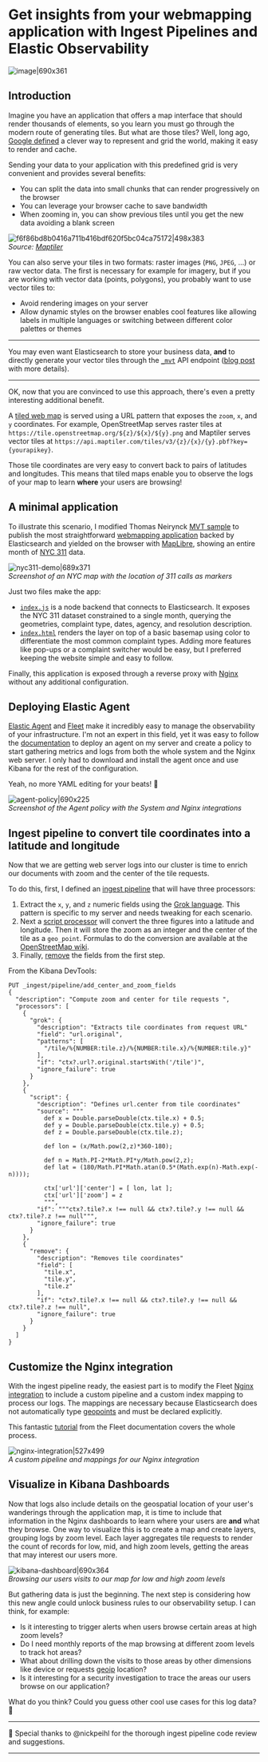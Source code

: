 # Get insights from your webmapping application with Ingest Pipelines and Elastic Observability

![image|690x361](./advent.png)

## Introduction

Imagine you have an application that offers a map interface that should render thousands of elements, so you learn you must go through the modern route of generating tiles. But what are those tiles? Well, long ago, [Google defined](https://en.wikipedia.org/wiki/Web_Mercator_projection) a clever way to represent and grid the world, making it easy to render and cache.

Sending your data to your application with this predefined grid is very convenient and provides several benefits:

* You can split the data into small chunks that can render progressively on the browser
* You can leverage your browser cache to save bandwidth
* When zooming in, you can show previous tiles until you get the new data avoiding a blank screen

![f6f86bd8b0416a711b416bdf620f5bc04ca75172|498x383](tiles.png)<br/>
_Source: [Maptiler](https://www.maptiler.com/google-maps-coordinates-tile-bounds-projection/#2/27.77/63.39)_

You can also serve your tiles in two formats: raster images (`PNG`, `JPEG`, ...) or raw vector data. The first is necessary for example for imagery, but if you are working with vector data (points, polygons), you probably want to use vector tiles to:

* Avoid rendering images on your server
* Allow dynamic styles on the browser enables cool features like allowing labels in multiple languages or switching between different color palettes or themes

----

You may even want Elasticsearch to store your business data, **and** to directly generate your vector tiles through the [`_mvt`](https://www.elastic.co/guide/en/elasticsearch/reference/current/search-vector-tile-api.html) API endpoint ([blog post](https://www.elastic.co/blog/introducing-elasticsearch-vector-tile-search-api-for-geospatial) with more details).

----

OK, now that you are convinced to use this approach, there's even a pretty interesting additional benefit.

A [tiled web map](https://en.wikipedia.org/wiki/Tiled_web_map) is served using a URL pattern that exposes the `zoom`, `x`, and `y` coordinates. For example, OpenStreetMap serves raster tiles at `https://tile.openstreetmap.org/${z}/${x}/${y}.png` and Maptiler serves vector tiles at `https://api.maptiler.com/tiles/v3/{z}/{x}/{y}.pbf?key={yourapikey}`.

Those tile coordinates are very easy to convert back to pairs of latitudes and longitudes. This means that tiled maps enable you to observe the logs of your map to learn **where** your users are browsing!

## A minimal application

To illustrate this scenario, I modified Thomas Neirynck [MVT sample](https://github.com/thomasneirynck/mvt_sample) to publish the most straightforward [webmapping application](https://github.com/jsanz/nyc311-demo) backed by Elasticsearch and yielded on the browser with [MapLibre](https://maplibre.org/), showing an entire month of [NYC 311](https://portal.311.nyc.gov/) data.

![nyc311-demo|689x371](nyc311-demo.jpg)<br/>
_Screenshot of an NYC map with the location of 311 calls as markers_

Just two files make the app:

* [`index.js`](https://github.com/jsanz/nyc311-demo/blob/main/src/index.js) is a node backend that connects to Elasticsearch. It exposes the NYC 311 dataset constrained to a single month, querying the geometries, complaint type, dates, agency, and resolution description.
* [`index.html`](https://github.com/jsanz/nyc311-demo/blob/main/src/index.html) renders the layer on top of a basic basemap using color to differentiate the most common complaint types. Adding more features like pop-ups or a complaint switcher would be easy, but I preferred keeping the website simple and easy to follow.

Finally, this application is exposed through a reverse proxy with [Nginx](https://www.nginx.com/) without any additional configuration.


## Deploying Elastic Agent

[Elastic Agent](https://www.elastic.co/elastic-agent) and [Fleet](https://www.elastic.co/guide/en/fleet/current/fleet-overview.html) make it incredibly easy to manage the observability of your infrastructure. I'm not an expert in this field, yet it was easy to follow the [documentation](https://www.elastic.co/guide/en/fleet/current/install-fleet-managed-elastic-agent.html) to deploy an agent on my server and create a policy to start gathering metrics and logs from both the whole system and the Nginx web server. I only had to download and install the agent once and use Kibana for the rest of the configuration.

Yeah, no more YAML editing for your beats! 🥳

![agent-policy|690x225](./agent-policy.png)<br/>
_Screenshot of the Agent policy with the System and Nginx integrations_

## Ingest pipeline to convert tile coordinates into a latitude and longitude

Now that we are getting web server logs into our cluster is time to enrich our documents with zoom and the center of the tile requests.

To do this, first, I defined an [ingest pipeline](https://www.elastic.co/guide/en/elasticsearch/reference/master/ingest.html) that will have three processors:

1. Extract the `x`, `y`, and `z` numeric fields using the [Grok language](https://www.elastic.co/guide/en/elasticsearch/reference/current/grok-processor.html). This pattern is specific to my server and needs tweaking for each scenario.
2. Next a [script processor](https://www.elastic.co/guide/en/elasticsearch/reference/master/script-processor.html) will convert the three figures into a latitude and longitude. Then it will store the zoom as an integer and the center of the tile as a `geo_point`. Formulas to do the conversion are available at the [OpenStreetMap wiki](https://wiki.openstreetmap.org/wiki/Slippy_map_tilenames).
3. Finally, [remove](https://www.elastic.co/guide/en/elasticsearch/reference/master/remove-processor.html) the fields from the first step.

From the Kibana DevTools:

```
PUT _ingest/pipeline/add_center_and_zoom_fields
{
  "description": "Compute zoom and center for tile requests ",
  "processors": [
    {
      "grok": {
        "description": "Extracts tile coordinates from request URL"
        "field": "url.original",
        "patterns": [
          "/tile/%{NUMBER:tile.z}/%{NUMBER:tile.x}/%{NUMBER:tile.y}"
        ],
        "if": "ctx?.url?.original.startsWith('/tile')",
        "ignore_failure": true
      }
    },
    {
      "script": {
        "description": "Defines url.center from tile coordinates"
        "source": """
          def x = Double.parseDouble(ctx.tile.x) + 0.5;
          def y = Double.parseDouble(ctx.tile.y) + 0.5;
          def z = Double.parseDouble(ctx.tile.z);
          
          def lon = (x/Math.pow(2,z)*360-180);

          def n = Math.PI-2*Math.PI*y/Math.pow(2,z);
          def lat = (180/Math.PI*Math.atan(0.5*(Math.exp(n)-Math.exp(-n))));
          
          ctx['url']['center'] = [ lon, lat ];
          ctx['url']['zoom'] = z
          """,
        "if": """ctx?.tile?.x !== null && ctx?.tile?.y !== null && ctx?.tile?.z !== null""",
        "ignore_failure": true
      }
    },
    {
      "remove": {
        "description": "Removes tile coordinates"
        "field": [
          "tile.x",
          "tile.y",
          "tile.z"
        ],
        "if": "ctx?.tile?.x !== null && ctx?.tile?.y !== null && ctx?.tile?.z !== null",
        "ignore_failure": true
      }
    }
  ]
}
```

## Customize the Nginx integration

With the ingest pipeline ready, the easiest part is to modify the Fleet [Nginx integration](https://docs.elastic.co/en/integrations/nginx) to include a custom pipeline and a custom index mapping to process our logs. The mappings are necessary because Elasticsearch does not automatically type [geopoints](https://www.elastic.co/guide/en/elasticsearch/reference/current/geo-point.html) and must be declared explicitly.

This fantastic [tutorial](https://www.elastic.co/guide/en/fleet/master/data-streams-pipeline-tutorial.html) from the Fleet documentation covers the whole process.

![nginx-integration|527x499](nginx-integration.gif)<br/>
_A custom pipeline and mappings for our Nginx integration_

## Visualize in Kibana Dashboards

Now that logs also include details on the geospatial location of your user's wanderings through the application map, it is time to include that information in the Nginx dashboards to learn where your users are **and** what they browse. One way to visualize this is to create a map and create layers, grouping logs by zoom level. Each layer aggregates tile requests to render the count of records for low, mid, and high zoom levels, getting the areas that may interest our users more.

![kibana-dashboard|690x364](kibana-dashboard.gif)<br/>
_Browsing our users visits to our map for low and high zoom levels_

But gathering data is just the beginning. The next step is considering how this new angle could unlock business rules to our observability setup. I can think, for example:

* Is it interesting to trigger alerts when users browse certain areas at high zoom levels?
* Do I need monthly reports of the map browsing at different zoom levels to track hot areas?
* What about drilling down the visits to those areas by other dimensions like device or requests [geoip](https://www.elastic.co/blog/geoip-in-the-elastic-stack) location?
* Is it interesting for a security investigation to trace the areas our users browse on our application?

What do you think? Could you guess other cool use cases for this log data? 🤔

----

💙 Special thanks to @nickpeihl for the thorough ingest pipeline code review and suggestions.

----